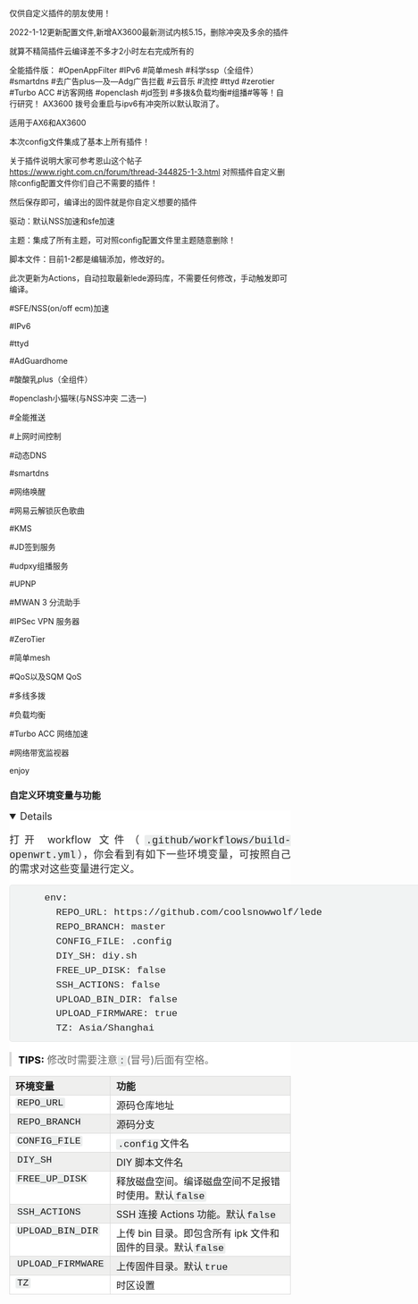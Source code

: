仅供自定义插件的朋友使用！


2022-1-12更新配置文件,新增AX3600最新测试内核5.15，删除冲突及多余的插件

就算不精简插件云编译差不多才2小时左右完成所有的

全能插件版：
#OpenAppFilter
#IPv6
#简单mesh
#科学ssp（全组件）
#smartdns
#去广告plus—及—Adg广告拦截
#云音乐
#流控
#ttyd
#zerotier
#Turbo ACC
#访客网络
#openclash
#jd签到
#多拨&负载均衡#组播#等等！自行研究！
AX3600 拨号会重启与ipv6有冲突所以默认取消了。


适用于AX6和AX3600

本次config文件集成了基本上所有插件！

关于插件说明大家可参考恩山这个帖子 https://www.right.com.cn/forum/thread-344825-1-3.html 对照插件自定义删除config配置文件你们自己不需要的插件！

然后保存即可，编译出的固件就是你自定义想要的插件

驱动：默认NSS加速和sfe加速

主题：集成了所有主题，可对照config配置文件里主题随意删除！

脚本文件：目前1-2都是编辑添加，修改好的。

此次更新为Actions，自动拉取最新lede源码库，不需要任何修改，手动触发即可编译。

#SFE/NSS(on/off ecm)加速

#IPv6

#ttyd

#AdGuardhome

#酸酸乳plus（全组件）

#openclash小猫咪(与NSS冲突 二选一)

#全能推送

#上网时间控制

#动态DNS

#smartdns

#网络唤醒

#网易云解锁灰色歌曲

#KMS

#JD签到服务

#udpxy组播服务

#UPNP

#MWAN 3 分流助手

#IPSec VPN 服务器

#ZeroTier

#简单mesh

#QoS以及SQM QoS

#多线多拨

#负载均衡

#Turbo ACC 网络加速

#网络带宽监视器

enjoy

### 自定义环境变量与功能

<details open="" style="box-sizing: border-box; display: block; color: rgba(0, 0, 0, 0.86); font-family: &quot;Droid Serif&quot;, -apple-system, system-ui, sans-serif; font-size: 18px; font-style: normal; font-variant-ligatures: normal; font-variant-caps: normal; font-weight: 400; letter-spacing: normal; orphans: 2; text-align: justify; text-indent: 0px; text-transform: none; white-space: normal; widows: 2; word-spacing: 0px; -webkit-text-stroke-width: 0px; background-color: rgb(255, 255, 255); text-decoration-style: initial; text-decoration-color: initial;"><div id="details-content"><p style="box-sizing: border-box; margin: 0.92em 0px;">打开 work­flow 文件（<code style="box-sizing: border-box; font-family: Menlo, Monaco, Consolas, &quot;Courier New&quot;, monospace; font-size: 1em; background: rgb(235, 237, 237); padding: 0px 3px; border-radius: 3px;">.github/workflows/build-openwrt.yml</code>），你会看到有如下一些环境变量，可按照自己的需求对这些变量进行定义。</p><pre class=" language-none line-numbers" style="box-sizing: border-box; font-family: Menlo, Monaco, Consolas, &quot;Courier New&quot;, monospace; font-size: 0.96em; position: relative; width: 820px; overflow: hidden; line-height: 1.5; border: 1px solid rgba(0, 0, 0, 0.05); border-radius: 5px; background: rgb(241, 243, 243); text-align: left; white-space: pre; word-spacing: normal; word-break: normal; overflow-wrap: normal; tab-size: 4; hyphens: none; counter-reset: linenumber 0;"><code class=" language-none" style="box-sizing: border-box; font-family: Menlo, Monaco, Consolas, &quot;Courier New&quot;, monospace; font-size: 1em; background: 0px 0px !important; padding: 10px 10px 10px calc(3em + 10px); border-radius: 3px; text-align: left; white-space: inherit; word-spacing: normal; word-break: normal; overflow-wrap: normal; tab-size: 4; hyphens: none; display: block; overflow: auto;">env:
  REPO_URL: https://github.com/coolsnowwolf/lede
  REPO_BRANCH: master
  CONFIG_FILE: .config
  DIY_SH: diy.sh
  FREE_UP_DISK: false
  SSH_ACTIONS: false
  UPLOAD_BIN_DIR: false
  UPLOAD_FIRMWARE: true
  TZ: Asia/Shanghai</code><span aria-hidden="true" class="line-numbers-rows" style="box-sizing: border-box; position: absolute; pointer-events: none; top: 10px; font-size: 17.28px; left: 0px; width: 3em; letter-spacing: -1px; border-right: 1px solid rgba(153, 153, 153, 0.2); user-select: none; background: rgb(241, 243, 243);"><span style="box-sizing: border-box; pointer-events: none; display: block; counter-increment: linenumber 1;"></span><span style="box-sizing: border-box; pointer-events: none; display: block; counter-increment: linenumber 1;"></span><span style="box-sizing: border-box; pointer-events: none; display: block; counter-increment: linenumber 1;"></span><span style="box-sizing: border-box; pointer-events: none; display: block; counter-increment: linenumber 1;"></span><span style="box-sizing: border-box; pointer-events: none; display: block; counter-increment: linenumber 1;"></span><span style="box-sizing: border-box; pointer-events: none; display: block; counter-increment: linenumber 1;"></span><span style="box-sizing: border-box; pointer-events: none; display: block; counter-increment: linenumber 1;"></span><span style="box-sizing: border-box; pointer-events: none; display: block; counter-increment: linenumber 1;"></span><span style="box-sizing: border-box; pointer-events: none; display: block; counter-increment: linenumber 1;"></span><span style="box-sizing: border-box; pointer-events: none; display: block; counter-increment: linenumber 1;"></span></span></pre><blockquote style="box-sizing: border-box; margin: 0.92em 0px; border-width: 4px; border-left-style: solid; border-left-color: rgb(218, 218, 218); padding-left: 12px; color: rgba(0, 0, 0, 0.6);"><strong style="box-sizing: border-box; font-weight: 700; color: rgba(0, 0, 0, 0.98);">TIPS:</strong><span>&nbsp;</span>修改时需要注意<code style="box-sizing: border-box; font-family: Menlo, Monaco, Consolas, &quot;Courier New&quot;, monospace; font-size: 1em; background: rgb(235, 237, 237); padding: 0px 3px; border-radius: 3px;">:</code>(冒号)后面有空格。</blockquote><table style="box-sizing: border-box; width: 820px; max-width: 100%; border-collapse: collapse; border-spacing: 0px; margin-bottom: 1.5em; font-size: 0.96em;"><thead style="box-sizing: border-box; background-color: rgb(239, 239, 238);"><tr style="box-sizing: border-box;"><th style="box-sizing: border-box; text-align: left; padding: 4px 8px 4px 10px; border: 1px solid rgb(218, 218, 218);">环境变量</th><th style="box-sizing: border-box; text-align: left; padding: 4px 8px 4px 10px; border: 1px solid rgb(218, 218, 218);">功能</th></tr></thead><tbody style="box-sizing: border-box;"><tr style="box-sizing: border-box;"><td style="box-sizing: border-box; text-align: left; padding: 4px 8px 4px 10px; border: 1px solid rgb(218, 218, 218); vertical-align: top;"><code style="box-sizing: border-box; font-family: Menlo, Monaco, Consolas, &quot;Courier New&quot;, monospace; font-size: 1em; background: rgb(235, 237, 237); padding: 0px 3px; border-radius: 3px;">REPO_URL</code></td><td style="box-sizing: border-box; text-align: left; padding: 4px 8px 4px 10px; border: 1px solid rgb(218, 218, 218); vertical-align: top;">源码仓库地址</td></tr><tr style="box-sizing: border-box; background-color: rgb(239, 239, 238);"><td style="box-sizing: border-box; text-align: left; padding: 4px 8px 4px 10px; border: 1px solid rgb(218, 218, 218); vertical-align: top;"><code style="box-sizing: border-box; font-family: Menlo, Monaco, Consolas, &quot;Courier New&quot;, monospace; font-size: 1em; background: rgb(235, 237, 237); padding: 0px 3px; border-radius: 3px;">REPO_BRANCH</code></td><td style="box-sizing: border-box; text-align: left; padding: 4px 8px 4px 10px; border: 1px solid rgb(218, 218, 218); vertical-align: top;">源码分支</td></tr><tr style="box-sizing: border-box;"><td style="box-sizing: border-box; text-align: left; padding: 4px 8px 4px 10px; border: 1px solid rgb(218, 218, 218); vertical-align: top;"><code style="box-sizing: border-box; font-family: Menlo, Monaco, Consolas, &quot;Courier New&quot;, monospace; font-size: 1em; background: rgb(235, 237, 237); padding: 0px 3px; border-radius: 3px;">CONFIG_FILE</code></td><td style="box-sizing: border-box; text-align: left; padding: 4px 8px 4px 10px; border: 1px solid rgb(218, 218, 218); vertical-align: top;"><code style="box-sizing: border-box; font-family: Menlo, Monaco, Consolas, &quot;Courier New&quot;, monospace; font-size: 1em; background: rgb(235, 237, 237); padding: 0px 3px; border-radius: 3px;">.config</code>文件名</td></tr><tr style="box-sizing: border-box; background-color: rgb(239, 239, 238);"><td style="box-sizing: border-box; text-align: left; padding: 4px 8px 4px 10px; border: 1px solid rgb(218, 218, 218); vertical-align: top;"><code style="box-sizing: border-box; font-family: Menlo, Monaco, Consolas, &quot;Courier New&quot;, monospace; font-size: 1em; background: rgb(235, 237, 237); padding: 0px 3px; border-radius: 3px;">DIY_SH</code></td><td style="box-sizing: border-box; text-align: left; padding: 4px 8px 4px 10px; border: 1px solid rgb(218, 218, 218); vertical-align: top;">DIY 脚本文件名</td></tr><tr style="box-sizing: border-box;"><td style="box-sizing: border-box; text-align: left; padding: 4px 8px 4px 10px; border: 1px solid rgb(218, 218, 218); vertical-align: top;"><code style="box-sizing: border-box; font-family: Menlo, Monaco, Consolas, &quot;Courier New&quot;, monospace; font-size: 1em; background: rgb(235, 237, 237); padding: 0px 3px; border-radius: 3px;">FREE_UP_DISK</code></td><td style="box-sizing: border-box; text-align: left; padding: 4px 8px 4px 10px; border: 1px solid rgb(218, 218, 218); vertical-align: top;">释放磁盘空间。编译磁盘空间不足报错时使用。默认<code style="box-sizing: border-box; font-family: Menlo, Monaco, Consolas, &quot;Courier New&quot;, monospace; font-size: 1em; background: rgb(235, 237, 237); padding: 0px 3px; border-radius: 3px;">false</code></td></tr><tr style="box-sizing: border-box; background-color: rgb(239, 239, 238);"><td style="box-sizing: border-box; text-align: left; padding: 4px 8px 4px 10px; border: 1px solid rgb(218, 218, 218); vertical-align: top;"><code style="box-sizing: border-box; font-family: Menlo, Monaco, Consolas, &quot;Courier New&quot;, monospace; font-size: 1em; background: rgb(235, 237, 237); padding: 0px 3px; border-radius: 3px;">SSH_ACTIONS</code></td><td style="box-sizing: border-box; text-align: left; padding: 4px 8px 4px 10px; border: 1px solid rgb(218, 218, 218); vertical-align: top;">SSH 连接 Actions 功能。默认<code style="box-sizing: border-box; font-family: Menlo, Monaco, Consolas, &quot;Courier New&quot;, monospace; font-size: 1em; background: rgb(235, 237, 237); padding: 0px 3px; border-radius: 3px;">false</code></td></tr><tr style="box-sizing: border-box;"><td style="box-sizing: border-box; text-align: left; padding: 4px 8px 4px 10px; border: 1px solid rgb(218, 218, 218); vertical-align: top;"><code style="box-sizing: border-box; font-family: Menlo, Monaco, Consolas, &quot;Courier New&quot;, monospace; font-size: 1em; background: rgb(235, 237, 237); padding: 0px 3px; border-radius: 3px;">UPLOAD_BIN_DIR</code></td><td style="box-sizing: border-box; text-align: left; padding: 4px 8px 4px 10px; border: 1px solid rgb(218, 218, 218); vertical-align: top;">上传 bin 目录。即包含所有 ipk 文件和固件的目录。默认<code style="box-sizing: border-box; font-family: Menlo, Monaco, Consolas, &quot;Courier New&quot;, monospace; font-size: 1em; background: rgb(235, 237, 237); padding: 0px 3px; border-radius: 3px;">false</code></td></tr><tr style="box-sizing: border-box; background-color: rgb(239, 239, 238);"><td style="box-sizing: border-box; text-align: left; padding: 4px 8px 4px 10px; border: 1px solid rgb(218, 218, 218); vertical-align: top;"><code style="box-sizing: border-box; font-family: Menlo, Monaco, Consolas, &quot;Courier New&quot;, monospace; font-size: 1em; background: rgb(235, 237, 237); padding: 0px 3px; border-radius: 3px;">UPLOAD_FIRMWARE</code></td><td style="box-sizing: border-box; text-align: left; padding: 4px 8px 4px 10px; border: 1px solid rgb(218, 218, 218); vertical-align: top;">上传固件目录。默认<code style="box-sizing: border-box; font-family: Menlo, Monaco, Consolas, &quot;Courier New&quot;, monospace; font-size: 1em; background: rgb(235, 237, 237); padding: 0px 3px; border-radius: 3px;">true</code></td></tr><tr style="box-sizing: border-box;"><td style="box-sizing: border-box; text-align: left; padding: 4px 8px 4px 10px; border: 1px solid rgb(218, 218, 218); vertical-align: top;"><code style="box-sizing: border-box; font-family: Menlo, Monaco, Consolas, &quot;Courier New&quot;, monospace; font-size: 1em; background: rgb(235, 237, 237); padding: 0px 3px; border-radius: 3px;">TZ</code></td><td style="box-sizing: border-box; text-align: left; padding: 4px 8px 4px 10px; border: 1px solid rgb(218, 218, 218); vertical-align: top;">时区设置</td></tr></tbody></table><p style="box-sizing: border-box; margin: 0.92em 0px;"></p></div></details>


